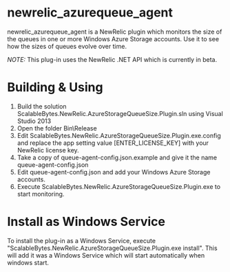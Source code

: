 newrelic_azurequeue_agent
=========================

newrelic_azurequeue_agent is a NewRelic plugin which monitors the size of the queues in one or more Windows Azure Storage accounts. Use it to see how the sizes of queues evolve over time.

*NOTE:* This plug-in uses the NewRelic .NET  API which is currently in beta.

Building & Using
=========================

1. Build the solution ScalableBytes.NewRelic.AzureStorageQueueSize.Plugin.sln using Visual Studio 2013
2. Open the folder Bin\Release
3. Edit ScalableBytes.NewRelic.AzureStorageQueueSize.Plugin.exe.config and replace the app setting value [ENTER_LICENSE_KEY] with your NewRelic license key.
4. Take a copy of queue-agent-config.json.example and give it the name queue-agent-config.json
5. Edit queue-agent-config.json and add your Windows Azure Storage accounts.
6.  Execute ScalableBytes.NewRelic.AzureStorageQueueSize.Plugin.exe to start monitoring.


Install as Windows Service
=========================

To install the plug-in as a Windows Service, execute "ScalableBytes.NewRelic.AzureStorageQueueSize.Plugin.exe install". This will add it was a Windows Service which will start automatically when windows start.
